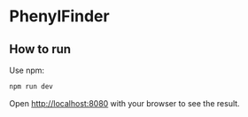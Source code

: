 # PhenylFinder

## How to run

Use npm:

```bash
npm run dev
```

Open [http://localhost:8080](http://localhost:8080) with your browser to see the result.
